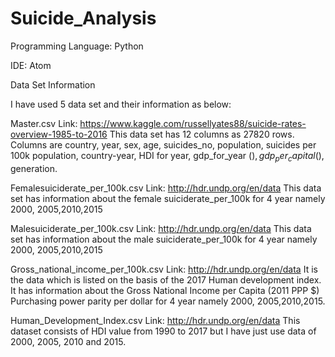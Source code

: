 # Suicide_Analysis

Programming Language:  Python

IDE: Atom

Data Set Information

 I have used 5 data set and their information as below:
 

Master.csv 
 Link: https://www.kaggle.com/russellyates88/suicide-rates-overview-1985-to-2016
This data set has 12 columns as 27820 rows. Columns are country, year, sex, age, suicides_no, population, suicides per 100k population, country-year, HDI for year, gdp_for_year ($), gdp_per_capital ($), generation.

Femalesuiciderate_per_100k.csv
Link: http://hdr.undp.org/en/data
This data set has information about the female suiciderate_per_100k for 4 year namely 2000, 2005,2010,2015

Malesuiciderate_per_100k.csv
Link: http://hdr.undp.org/en/data
This data set has information about the male suiciderate_per_100k for 4 year namely 2000, 2005,2010,2015

Gross_national_income_per_100k.csv
Link: http://hdr.undp.org/en/data
It is the data which is listed on the basis of the 2017 Human development index. It has information about the Gross National Income per Capita (2011 PPP $) Purchasing power parity per dollar for 4 year namely 2000, 2005,2010,2015.

Human_Development_Index.csv
Link: http://hdr.undp.org/en/data
This dataset consists of HDI value from 1990 to 2017 but I have just use data of 2000, 2005, 2010 and 2015.




